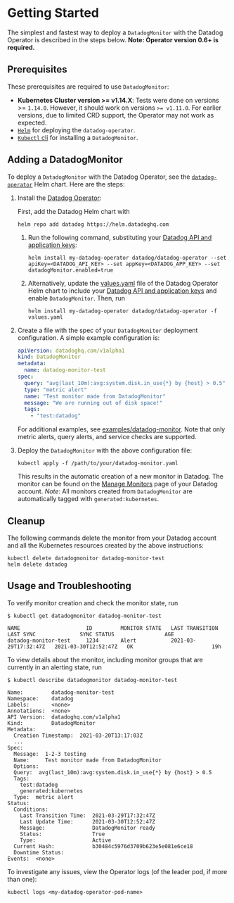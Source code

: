# Getting Started

The simplest and fastest way to deploy a `DatadogMonitor` with the Datadog Operator is described in the steps below. **Note: Operator version 0.6+ is required.**

## Prerequisites

These prerequisites are required to use `DatadogMonitor`:

- **Kubernetes Cluster version >= v1.14.X**: Tests were done on versions >= `1.14.0`. However, it should work on versions `>= v1.11.0`. For earlier versions, due to limited CRD support, the Operator may not work as expected.
- [`Helm`][1] for deploying the `datadog-operator`.
- [`Kubectl` cli][2] for installing a `DatadogMonitor`.

## Adding a DatadogMonitor

To deploy a `DatadogMonitor` with the Datadog Operator, see the [`datadog-operator`][3] Helm chart.
Here are the steps:

1. Install the [Datadog Operator][4]:

   First, add the Datadog Helm chart with

    ```shell
    helm repo add datadog https://helm.datadoghq.com
    ```

    1. Run the following command, substituting your [Datadog API and application keys][5]:

        ```shell
        helm install my-datadog-operator datadog/datadog-operator --set apiKey=<DATADOG_API_KEY> --set appKey=<DATADOG_APP_KEY> --set datadogMonitor.enabled=true
        ```

    1. Alternatively, update the [values.yaml][6] file of the Datadog Operator Helm chart to include your [Datadog API and application keys][5] and enable `DatadogMonitor`.
       Then, run

        ```shell
        helm install my-datadog-operator datadog/datadog-operator -f values.yaml
        ```

1. Create a file with the spec of your `DatadogMonitor` deployment configuration. A simple example configuration is:

    ```yaml
    apiVersion: datadoghq.com/v1alpha1
    kind: DatadogMonitor
    metadata:
      name: datadog-monitor-test
    spec:
      query: "avg(last_10m):avg:system.disk.in_use{*} by {host} > 0.5"
      type: "metric alert"
      name: "Test monitor made from DatadogMonitor"
      message: "We are running out of disk space!"
      tags:
        - "test:datadog"
    ```

    For additional examples, see [examples/datadog-monitor](../examples/datadogmonitor). Note that only metric alerts, query alerts, and service checks are supported.

1. Deploy the `DatadogMonitor` with the above configuration file:

    ```shell
    kubectl apply -f /path/to/your/datadog-monitor.yaml
    ```

    This results in the automatic creation of a new monitor in Datadog. The monitor can be found on the [Manage Monitors][7] page of your Datadog account.
    *Note*: All monitors created from `DatadogMonitor` are automatically tagged with `generated:kubernetes`.

## Cleanup

The following commands delete the monitor from your Datadog account and all the Kubernetes resources created by the above instructions:

```shell
kubectl delete datadogmonitor datadog-monitor-test
helm delete datadog
```

## Usage and Troubleshooting

To verify monitor creation and check the monitor state, run

```shell
$ kubectl get datadogmonitor datadog-monitor-test

NAME                     ID         MONITOR STATE   LAST TRANSITION        LAST SYNC              SYNC STATUS                AGE
datadog-monitor-test     1234       Alert           2021-03-29T17:32:47Z   2021-03-30T12:52:47Z   OK                         19h
```

To view details about the monitor, including monitor groups that are currently in an alerting state, run

```shell
$ kubectl describe datadogmonitor datadog-monitor-test

Name:         datadog-monitor-test
Namespace:    datadog
Labels:       <none>
Annotations:  <none>
API Version:  datadoghq.com/v1alpha1
Kind:         DatadogMonitor
Metadata:
  Creation Timestamp:  2021-03-20T13:17:03Z
  ...
Spec:
  Message:  1-2-3 testing
  Name:     Test monitor made from DatadogMonitor
  Options:
  Query:  avg(last_10m):avg:system.disk.in_use{*} by {host} > 0.5
  Tags:
    test:datadog
    generated:kubernetes
  Type:  metric alert
Status:
  Conditions:
    Last Transition Time:  2021-03-29T17:32:47Z
    Last Update Time:      2021-03-30T12:52:47Z
    Message:               DatadogMonitor ready
    Status:                True
    Type:                  Active
  Current Hash:            b30484c5976d3709b623e5e081e6ce18
  Downtime Status:
Events:  <none>
```

To investigate any issues, view the Operator logs (of the leader pod, if more than one):

```shell
kubectl logs <my-datadog-operator-pod-name>
```


[1]: https://helm.sh
[2]: https://kubernetes.io/docs/tasks/tools/install-kubectl/
[3]: https://github.com/DataDog/helm-charts/tree/master/charts/datadog-operator
[4]: https://artifacthub.io/packages/helm/datadog/datadog-operator
[5]: https://app.datadoghq.com/account/settings#api
[6]: https://github.com/DataDog/helm-charts/blob/master/charts/datadog-operator/values.yaml
[7]: https://app.datadoghq.com/monitors/manage?q=tag%3A"generated%3Akubernetes"
